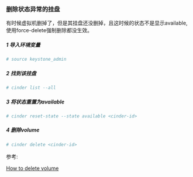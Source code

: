 ### 删除状态异常的挂盘

有时候虚拟机删掉了，但是其挂盘还没删掉，且这时候的状态不是显示available,使用force-delete强制删除都没生效。

##### 1 导入环境变量

```bash
# source keystone_admin
```

##### 2 找到该挂盘

```bash
# cinder list --all
```

##### 3 将状态重置为available

```bash
# cinder reset-state --state available <cinder-id>
```

##### 4 删除volume

```bash
# cinder delete <cinder-id>
```

参考:

[How to delete volume](https://ask.openstack.org/en/question/66918/how-to-delete-volume-with-available-status-and-attached-to/)
